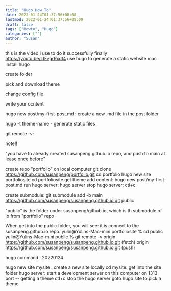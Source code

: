 ```yaml
---
title: "Hugo How To"
date: 2022-01-24T01:37:56+08:00
lastmod: 2022-01-24T01:37:56+08:00
draft: false
tags: ["Howto", "Hugo"]
categories: [""]
author: "Susan"
---
```


this is the video I use to do it successfully finally
https://youtu.be/LIFvgrRxdt4
use hugo to generate a static website
mac
install hugo

create folder

pick and download theme

change config file

write your ocntent

hugo new post/my-first-post.md : create a new .md file in the post folder

hugo -t theme-name - generate static files

git remote -v: 

note!!

"you have to already created susanpeng.github.io repo, and push to main at lease once before"

create repo "portfolio"
on local computer
git clone https://github.com/susanpeng/portfolio.git
cd portfolio
hugo new site portfoliosite
cd portfoliosite
 get theme
 add content: hugo new post/my-first-post.md
run hugo server: hugo server
stop hugo server: ctl+c

create submodule:
git submodule add -b main https://github.com/susanpeng/susanpeng.github.io.git public

"public" is the folder under susanpeng/github.io, which is th submodule of io from "portfolio" repo


When get into the public folder, you will see: it is connect to the susanpeng.github.io repo.
yulin@Yulins-Mac-mini portfoliosite % cd public
yulin@Yulins-Mac-mini public % git remote -v
origin	https://github.com/susanpeng/susanpeng.github.io.git (fetch)
origin	https://github.com/susanpeng/susanpeng.github.io.git (push)




hugo command : 20220124

hugo new site mysite : create a new site locally
cd mysite: get into the site folder
hugo server: start a development server on this computer on 1313 port
-- getting a theme
ctl+c stop the hugo server
goto hugo site to pick a theme